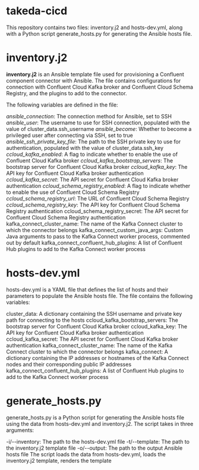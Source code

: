# takeda-cicd

This repository contains two files: inventory.j2 and hosts-dev.yml, along with a Python script generate_hosts.py for generating the Ansible hosts file.

# inventory.j2
**inventory.j2** is an Ansible template file used for provisioning a Confluent component connector with Ansible. The file contains configurations for connection with Confluent Cloud Kafka broker and Confluent Cloud Schema Registry, and the plugins to add to the connector.

The following variables are defined in the file:

*ansible_connection*: The connection method for Ansible, set to SSH
*ansible_user*: The username to use for SSH connection, populated with the value of cluster_data.ssh_username
*ansible_become*: Whether to become a privileged user after connecting via SSH, set to true
*ansible_ssh_private_key_file*: The path to the SSH private key to use for authentication, populated with the value of cluster_data.ssh_key
*ccloud_kafka_enabled*: A flag to indicate whether to enable the use of Confluent Cloud Kafka broker
*ccloud_kafka_bootstrap_servers*: The bootstrap server for Confluent Cloud Kafka broker
*ccloud_kafka_key*: The API key for Confluent Cloud Kafka broker authentication
*ccloud_kafka_secret*: The API secret for Confluent Cloud Kafka broker authentication
*ccloud_schema_registry_enabled*: A flag to indicate whether to enable the use of Confluent Cloud Schema Registry
*ccloud_schema_registry_url*: The URL of Confluent Cloud Schema Registry
*ccloud_schema_registry_key*: The API key for Confluent Cloud Schema Registry authentication
ccloud_schema_registry_secret: The API secret for Confluent Cloud Schema Registry authentication
kafka_connect_cluster_name: The name of the Kafka Connect cluster to which the connector belongs
kafka_connect_custom_java_args: Custom Java arguments to pass to the Kafka Connect worker process, commented out by default
kafka_connect_confluent_hub_plugins: A list of Confluent Hub plugins to add to the Kafka Connect worker process
# hosts-dev.yml
hosts-dev.yml is a YAML file that defines the list of hosts and their parameters to populate the Ansible hosts file. The file contains the following variables:

cluster_data: A dictionary containing the SSH username and private key path for connecting to the hosts
ccloud_kafka_bootstrap_servers: The bootstrap server for Confluent Cloud Kafka broker
ccloud_kafka_key: The API key for Confluent Cloud Kafka broker authentication
ccloud_kafka_secret: The API secret for Confluent Cloud Kafka broker authentication
kafka_connect_cluster_name: The name of the Kafka Connect cluster to which the connector belongs
kafka_connect: A dictionary containing the IP addresses or hostnames of the Kafka Connect nodes and their corresponding public IP addresses
kafka_connect_confluent_hub_plugins: A list of Confluent Hub plugins to add to the Kafka Connect worker process
# generate_hosts.py
generate_hosts.py is a Python script for generating the Ansible hosts file using the data from hosts-dev.yml and inventory.j2. The script takes in three arguments:

-i/--inventory: The path to the hosts-dev.yml file
-t/--template: The path to the inventory.j2 template file
-o/--output: The path to the output Ansible hosts file
The script loads the data from hosts-dev.yml, loads the inventory.j2 template, renders the template
